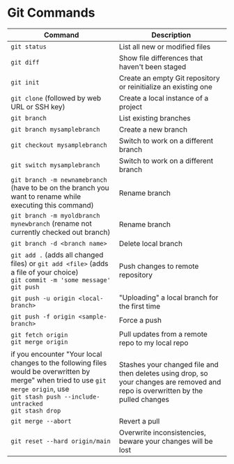 # **Git Commands**



| Command | Description |
| --- | --- |
| `git status` | List all new or modified files |
| `git diff` | Show file differences that haven't been staged |
| `git init` | Create an empty Git repository or reinitialize an existing one |
| `git clone` (followed by web URL or SSH key) | Create a local instance of a project |
| `git branch` | List existing branches |
| `git branch mysamplebranch` | Create a new branch |
| `git checkout mysamplebranch` | Switch to work on a different branch |
| `git switch mysamplebranch` | Switch to work on a different branch |
| `git branch -m newnamebranch` (have to be on the branch you want to rename while executing this command) | Rename branch |
| `git branch -m myoldbranch mynewbranch` (rename not currently checked out branch) | Rename branch |
| `git branch -d <branch name>` | Delete local branch |
|  `git add .` (adds all changed files) or `git add <file>` (adds a file of your choice)<br>`git commit -m 'some message'`<br>`git push` | Push changes to remote repository |
|  `git push -u origin <local-branch>` | "Uploading" a local branch for the first time |
| `git push -f origin <sample-branch>` | Force a push |
| `git fetch origin`<br>`git merge origin` | Pull updates from a remote repo to my local repo |
| if you encounter "Your local changes to the following files would be overwritten by merge" when tried to use `git merge origin`, use<br>`git stash push --include-untracked`<br>`git stash drop` | Stashes your changed file and then deletes using drop, so your changes are removed and repo is overwritten by the pulled changes |
| `git merge --abort` | Revert a pull |
| `git reset --hard origin/main` | Overwrite inconsistencies, beware your changes will be lost |
